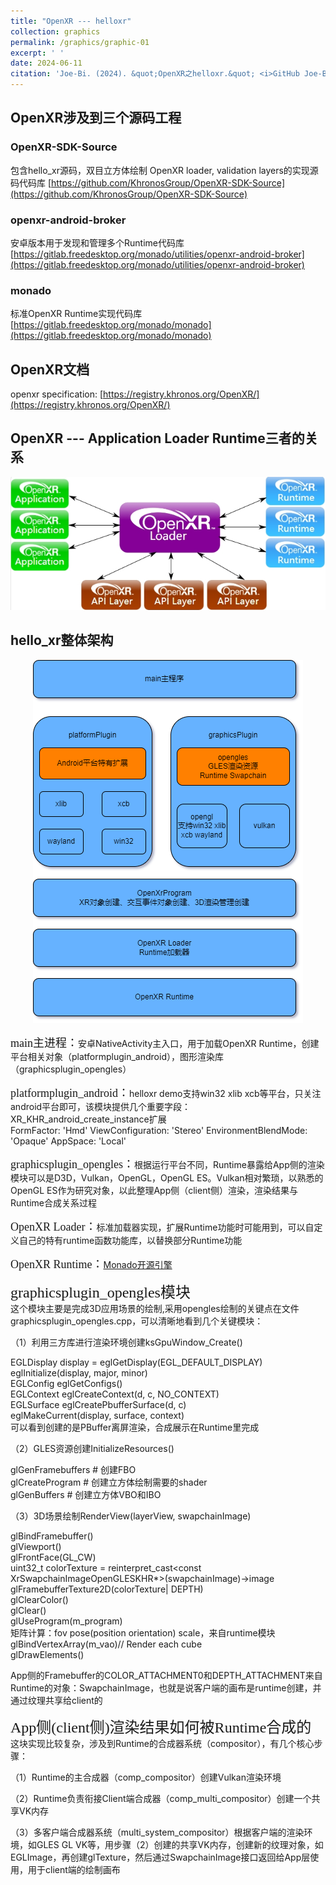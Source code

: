 ```yaml
---
title: "OpenXR --- helloxr"
collection: graphics
permalink: /graphics/graphic-01
excerpt: ' '
date: 2024-06-11
citation: 'Joe-Bi. (2024). &quot;OpenXR之helloxr.&quot; <i>GitHub Joe-Bi of blog</i>'
---
```

   

## OpenXR涉及到三个源码工程
### OpenXR-SDK-Source
包含hello_xr源码，双目立方体绘制
OpenXR loader, validation layers的实现源码代码库 [https://github.com/KhronosGroup/OpenXR-SDK-Source](https://github.com/KhronosGroup/OpenXR-SDK-Source)

### openxr-android-broker
安卓版本用于发现和管理多个Runtime代码库 [https://gitlab.freedesktop.org/monado/utilities/openxr-android-broker](https://gitlab.freedesktop.org/monado/utilities/openxr-android-broker)

### monado
标准OpenXR Runtime实现代码库 [https://gitlab.freedesktop.org/monado/monado](https://gitlab.freedesktop.org/monado/monado)

## OpenXR文档
openxr specification: [https://registry.khronos.org/OpenXR/](https://registry.khronos.org/OpenXR/)

## OpenXR --- Application Loader Runtime三者的关系

<div  align="center">
<img src="../images/openxrloader.png"/>
</div>

## hello_xr整体架构

<div  align="center">
<img src="../images/drawio-helloxr.png"/>
</div>

<font face="黑体" size=4>main主进程：</font>安卓NativeActivity主入口，用于加载OpenXR Runtime，创建平台相关对象（platformplugin_android），图形渲染库（graphicsplugin_opengles）

<font face="黑体" size=4>platformplugin_android：</font>helloxr demo支持win32 xlib xcb等平台，只关注android平台即可，该模块提供几个重要字段：  
XR_KHR_android_create_instance扩展  
FormFactor: 'Hmd'
ViewConfiguration: 'Stereo'
EnvironmentBlendMode: 'Opaque'
AppSpace: 'Local'

<font face="黑体" size=4>graphicsplugin_opengles：</font>根据运行平台不同，Runtime暴露给App侧的渲染模块可以是D3D，Vulkan，OpenGL，OpenGL ES。Vulkan相对繁琐，以熟悉的OpenGL ES作为研究对象，以此整理App侧（client侧）渲染，渲染结果与Runtime合成关系过程

<font face="黑体" size=4>OpenXR Loader：</font>标准加载器实现，扩展Runtime功能时可能用到，可以自定义自己的特有runtime函数功能库，以替换部分Runtime功能

<font face="黑体" size=4>OpenXR Runtime：</font>[Monado开源引擎](https://gitlab.freedesktop.org/monado/monado)

<font face="黑体" size=5>graphicsplugin_opengles模块</font>  
这个模块主要是完成3D应用场景的绘制,采用opengles绘制的关键点在文件graphicsplugin_opengles.cpp，可以清晰地看到几个关键模块：

（1）利用三方库进行渲染环境创建ksGpuWindow_Create()

EGLDisplay display = eglGetDisplay(EGL_DEFAULT_DISPLAY)  
eglInitialize(display, major, minor)  
EGLConfig eglGetConfigs()  
EGLContext eglCreateContext(d, c, NO_CONTEXT)  
EGLSurface eglCreatePbufferSurface(d, c)  
eglMakeCurrent(display, surface, context)  
可以看到创建的是PBuffer离屏渲染，合成展示在Runtime里完成

（2）GLES资源创建InitializeResources()

glGenFramebuffers # 创建FBO  
glCreateProgram   # 创建立方体绘制需要的shader  
glGenBuffers      # 创建立方体VBO和IBO  

（3）3D场景绘制RenderView(layerView, swapchainImage)

glBindFramebuffer()  
glViewport()  
glFrontFace(GL_CW)  
uint32_t colorTexture = reinterpret_cast<const XrSwapchainImageOpenGLESKHR*>(swapchainImage)->image 
glFramebufferTexture2D(colorTexture| DEPTH)  
glClearColor()  
glClear()  
glUseProgram(m_program)  
矩阵计算：fov pose(position orientation) scale，来自runtime模块
glBindVertexArray(m_vao)// Render each cube  
glDrawElements()  

App侧的Framebuffer的COLOR_ATTACHMENT0和DEPTH_ATTACHMENT来自Runtime的对象：SwapchainImage，也就是说客户端的画布是runtime创建，并通过纹理共享给client的

<font face="黑体" size=5>App侧(client侧)渲染结果如何被Runtime合成的</font>  
这块实现比较复杂，涉及到Runtime的合成器系统（compositor），有几个核心步骤：

（1）Runtime的主合成器（comp_compositor）创建Vulkan渲染环境

（2）Runtime负责衔接Client端合成器（comp_multi_compositor）创建一个共享VK内存

（3）多客户端合成器系统（multi_system_compositor）根据客户端的渲染环境，如GLES GL VK等，用步骤（2）创建的共享VK内存，创建新的纹理对象，如EGLImage，再创建glTexture，然后通过SwapchainImage接口返回给App层使用，用于client端的绘制画布